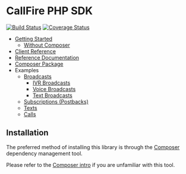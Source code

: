 CallFire PHP SDK
================

[![Build Status](https://travis-ci.org/CallFire/CallFire-PHP-SDK.png)](https://travis-ci.org/CallFire/CallFire-PHP-SDK)
[![Coverage Status](https://coveralls.io/repos/CallFire/CallFire-PHP-SDK/badge.png)](https://coveralls.io/r/CallFire/CallFire-PHP-SDK)

* [Getting Started](/docs/en/00.getting.started.md)
    * [Without Composer](/docs/en/getting-started/01.without-composer.md)
* [Client Reference](/client-map.md)
* [Reference Documentation](http://callfire.github.io/CallFire-PHP-SDK/)
* [Composer Package](https://packagist.org/packages/callfire/php-sdk)
* Examples
    * [Broadcasts](/docs/en/01.broadcasts.md)
        * [IVR Broadcasts](/docs/en/broadcasts/01.ivr.md)
        * [Voice Broadcasts](/docs/en/broadcasts/02.voice.md)
        * [Text Broadcasts](/docs/en/broadcasts/03.text.md)
    * [Subscriptions (Postbacks)](/docs/en/02.subscriptions.md)
    * [Texts](/docs/en/03.texts.md)
    * [Calls](/docs/en/04.calls.md)

## Installation

The preferred method of installing this library is through the
[Composer](http://getcomposer.org/) dependency management tool.

Please refer to the [Composer intro](http://getcomposer.org/doc/00-intro.md)
if you are unfamiliar with this tool.

